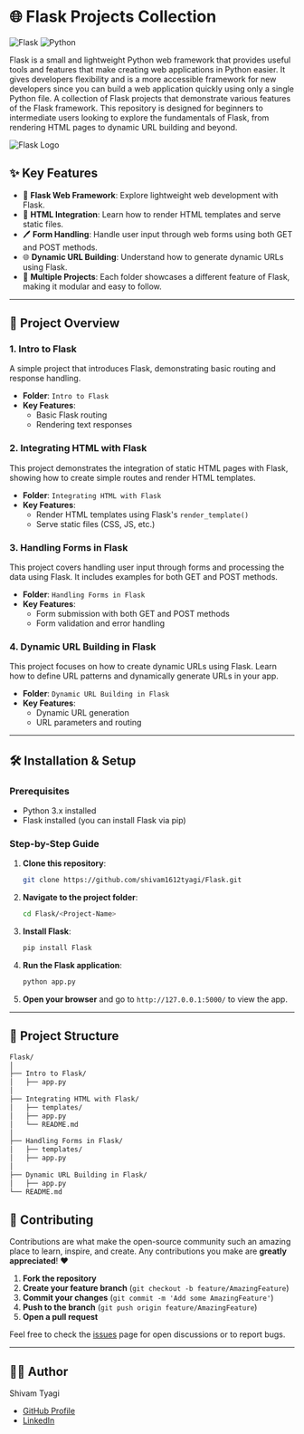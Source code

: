 # 🌐 Flask Projects Collection

![Flask](https://img.shields.io/badge/Flask-v2.0-blue.svg?style=flat&logo=flask) ![Python](https://img.shields.io/badge/Python-3.x-yellow.svg?style=flat&logo=python)

Flask is a small and lightweight Python web framework that provides useful tools and features that make creating web applications in Python easier. It gives developers flexibility and is a more accessible framework for new developers since you can build a web application quickly using only a single Python file.
A collection of Flask projects that demonstrate various features of the Flask framework. This repository is designed for beginners to intermediate users looking to explore the fundamentals of Flask, from rendering HTML pages to dynamic URL building and beyond.

![Flask Logo](https://upload.wikimedia.org/wikipedia/commons/thumb/3/3c/Flask_logo.svg/1200px-Flask_logo.svg.png)

## ✨ Key Features

- 🚀 **Flask Web Framework**: Explore lightweight web development with Flask.
- 🎨 **HTML Integration**: Learn how to render HTML templates and serve static files.
- 🖊️ **Form Handling**: Handle user input through web forms using both GET and POST methods.
- 🌐 **Dynamic URL Building**: Understand how to generate dynamic URLs using Flask.
- 📂 **Multiple Projects**: Each folder showcases a different feature of Flask, making it modular and easy to follow.

---

## 📂 Project Overview

### 1. **Intro to Flask**

A simple project that introduces Flask, demonstrating basic routing and response handling.

- **Folder**: `Intro to Flask`
- **Key Features**:
    - Basic Flask routing
    - Rendering text responses

### 2. **Integrating HTML with Flask**

This project demonstrates the integration of static HTML pages with Flask, showing how to create simple routes and render HTML templates.

- **Folder**: `Integrating HTML with Flask`
- **Key Features**:
    - Render HTML templates using Flask's `render_template()`
    - Serve static files (CSS, JS, etc.)

### 3. **Handling Forms in Flask**

This project covers handling user input through forms and processing the data using Flask. It includes examples for both GET and POST methods.

- **Folder**: `Handling Forms in Flask`
- **Key Features**:
    - Form submission with both GET and POST methods
    - Form validation and error handling

### 4. **Dynamic URL Building in Flask**

This project focuses on how to create dynamic URLs using Flask. Learn how to define URL patterns and dynamically generate URLs in your app.

- **Folder**: `Dynamic URL Building in Flask`
- **Key Features**:
    - Dynamic URL generation
    - URL parameters and routing

---

## 🛠️ Installation & Setup

### Prerequisites

- Python 3.x installed
- Flask installed (you can install Flask via pip)

### Step-by-Step Guide

1. **Clone this repository**:

    ```bash
    git clone https://github.com/shivam1612tyagi/Flask.git
    ```

2. **Navigate to the project folder**:

    ```bash
    cd Flask/<Project-Name>
    ```

3. **Install Flask**:

    ```bash
    pip install Flask
    ```

4. **Run the Flask application**:

    ```bash
    python app.py
    ```

5. **Open your browser** and go to `http://127.0.0.1:5000/` to view the app.

---

## 📁 Project Structure

```bash
Flask/
│
├── Intro to Flask/
│   ├── app.py
│
├── Integrating HTML with Flask/
│   ├── templates/
│   ├── app.py
│   └── README.md
│
├── Handling Forms in Flask/
│   ├── templates/
│   ├── app.py
│
├── Dynamic URL Building in Flask/
│   ├── app.py
└── README.md
```
## 🤝 Contributing

Contributions are what make the open-source community such an amazing place to learn, inspire, and create. Any contributions you make are **greatly appreciated**! ❤️

1. **Fork the repository**
2. **Create your feature branch** (`git checkout -b feature/AmazingFeature`)
3. **Commit your changes** (`git commit -m 'Add some AmazingFeature'`)
4. **Push to the branch** (`git push origin feature/AmazingFeature`)
5. **Open a pull request**

Feel free to check the [issues](https://github.com/shivam1612tyagi/Flask/issues) page for open discussions or to report bugs.

---

## 🧑‍💻 Author

Shivam Tyagi  
- [GitHub Profile](https://github.com/shivam1612tyagi)  
- [LinkedIn](https://www.linkedin.com/in/shivam-tyagi-1aa8171a0/)
